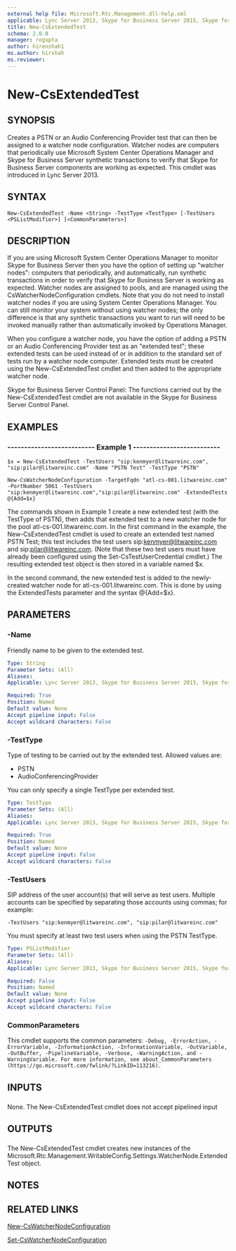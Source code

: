 ```yaml
---
external help file: Microsoft.Rtc.Management.dll-help.xml
applicable: Lync Server 2013, Skype for Business Server 2015, Skype for Business Server 2019
title: New-CsExtendedTest
schema: 2.0.0
manager: rogupta
author: hirenshah1
ms.author: hirshah
ms.reviewer:
---
```


# New-CsExtendedTest

## SYNOPSIS

Creates a PSTN or an Audio Conferencing Provider test that can then be assigned to a watcher node configuration.
Watcher nodes are computers that periodically use Microsoft System Center Operations Manager and Skype for Business Server synthetic transactions to verify that Skype for Business Server components are working as expected.
This cmdlet was introduced in Lync Server 2013.



## SYNTAX

```
New-CsExtendedTest -Name <String> -TestType <TestType> [-TestUsers <PSListModifier>] [<CommonParameters>]
```

## DESCRIPTION

If you are using Microsoft System Center Operations Manager to monitor Skype for Business Server then you have the option of setting up "watcher nodes": computers that periodically, and automatically, run synthetic transactions in order to verify that Skype for Business Server is working as expected.
Watcher nodes are assigned to pools, and are managed using the CsWatcherNodeConfiguration cmdlets.
Note that you do not need to install watcher nodes if you are using System Center Operations Manager.
You can still monitor your system without using watcher nodes; the only difference is that any synthetic transactions you want to run will need to be invoked manually rather than automatically invoked by Operations Manager.

When you configure a watcher node, you have the option of adding a PSTN or an Audio Conferencing Provider test as an "extended test"; these extended tests can be used instead of or in addition to the standard set of tests run by a watcher node computer.
Extended tests must be created using the New-CsExtendedTest cmdlet and then added to the appropriate watcher node.

Skype for Business Server Control Panel: The functions carried out by the New-CsExtendedTest cmdlet are not available in the Skype for Business Server Control Panel.



## EXAMPLES

### -------------------------- Example 1 -------------------------- 
```
$x = New-CsExtendedTest -TestUsers "sip:kenmyer@litwareinc.com", "sip:pilar@litwareinc.com" -Name "PSTN Test" -TestType "PSTN"

New-CsWatcherNodeConfiguration -TargetFqdn "atl-cs-001.litwareinc.com" -PortNumber 5061 -TestUsers "sip:kenmyer@litwareinc.com","sip:pilar@litwareinc.com" -ExtendedTests @{Add=$x}
```

The commands shown in Example 1 create a new extended test (with the TestType of PSTN), then adds that extended test to a new watcher node for the pool atl-cs-001.litwareinc.com.
In the first command in the example, the New-CsExtendedTest cmdlet is used to create an extended test named PSTN Test; this test includes the test users sip:kenmyer@litwareinc.com and sip:pilar@litwareinc.com.
(Note that these two test users must have already been configured using the Set-CsTestUserCredential cmdlet.) The resulting extended test object is then stored in a variable named $x.

In the second command, the new extended test is added to the newly-created watcher node for atl-cs-001.litwareinc.com.
This is done by using the ExtendedTests parameter and the syntax @{Add=$x}.



## PARAMETERS

### -Name
Friendly name to be given to the extended test.

```yaml
Type: String
Parameter Sets: (All)
Aliases: 
Applicable: Lync Server 2013, Skype for Business Server 2015, Skype for Business Server 2019

Required: True
Position: Named
Default value: None
Accept pipeline input: False
Accept wildcard characters: False
```

### -TestType
Type of testing to be carried out by the extended test.
Allowed values are:

* PSTN
* AudioConferencingProvider

You can only specify a single TestType per extended test.

```yaml
Type: TestType
Parameter Sets: (All)
Aliases: 
Applicable: Lync Server 2013, Skype for Business Server 2015, Skype for Business Server 2019

Required: True
Position: Named
Default value: None
Accept pipeline input: False
Accept wildcard characters: False
```

### -TestUsers
SIP address of the user account(s) that will serve as test users.
Multiple accounts can be specified by separating those accounts using commas; for example:

`-TestUsers "sip:kenmyer@litwareinc.com", "sip:pilar@litwareinc.com"`

You must specify at least two test users when using the PSTN TestType.

```yaml
Type: PSListModifier
Parameter Sets: (All)
Aliases: 
Applicable: Lync Server 2013, Skype for Business Server 2015, Skype for Business Server 2019

Required: False
Position: Named
Default value: None
Accept pipeline input: False
Accept wildcard characters: False
```

### CommonParameters
This cmdlet supports the common parameters: `-Debug, -ErrorAction, -ErrorVariable, -InformationAction, -InformationVariable, -OutVariable, -OutBuffer, -PipelineVariable, -Verbose, -WarningAction, and -WarningVariable. For more information, see about_CommonParameters (https://go.microsoft.com/fwlink/?LinkID=113216).`

## INPUTS

###  
None.
The New-CsExtendedTest cmdlet does not accept pipelined input

## OUTPUTS

###  
The New-CsExtendedTest cmdlet creates new instances of the Microsoft.Rtc.Management.WritableConfig.Settings.WatcherNode.ExtendedTest object.

## NOTES

## RELATED LINKS

[New-CsWatcherNodeConfiguration](New-CsWatcherNodeConfiguration.md)

[Set-CsWatcherNodeConfiguration](Set-CsWatcherNodeConfiguration.md)


